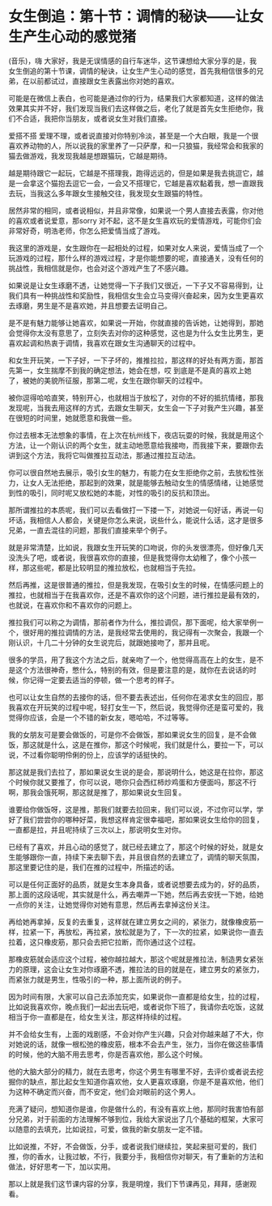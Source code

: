 # 女生倒追：第十节：调情的秘诀——让女生产生心动的感觉猪

(音乐)，嗨 大家好，我是无误情感的自行车迷华，这节课想给大家分享的是，我女生倒追的第十节课，调情的秘诀，让女生产生心动的感觉，首先我相信很多的兄弟，在以前都试过，直接跟女生表露出你对她的喜欢。

可能是在微信上表白，也可能是通过你的行为，结果我们大家都知道，这样的做法效果其实并不好，我们发现当我们去这样做之后，老化了就是首先女生拒绝你，我们不合适，我把你当朋友，或者说女生对我们直接。

爱搭不搭 爱理不理，或者说直接对你特别冷淡，甚至是一个大白眼，我是一个很喜欢养动物的人，所以说我的家里养了一只萨摩，和一只狼猫，我经常会和我家的猫去做游戏，我发现我越是想跟猫玩，它越是期待。

越是期待跟它一起玩，它越是不搭理我，跑得远远的，但是如果是我去挑逗它，越是一会拿这个猫抱去逗它一会，一会又不搭理它，它越是喜欢黏着我，想一直跟我去玩，当我这么多年跟女生接触交往，我发现女生跟猫的特性。

居然非常的相同，或者说相似，并且非常像，如果说一个男人直接去表露，你对他的喜欢或者说爱意，那sorry 对不起，这不是女生喜欢玩的爱情游戏，可能你们会非常好奇，明浩老师，你怎么把爱情当成了游戏。

我这里的游戏是，女生跟你在一起相处的过程，如果对女人来说，爱情当成了一个玩游戏的过程，那什么样的游戏过程，才是你能想要的呢，直接通关，没有任何的挑战性，我相信就是你，也会对这个游戏产生了不感兴趣。

如果说是让女生琢磨不透，让她觉得一下子我们又很近，一下子又不容易得到，让我们具有一种挑战性和奖励性，我相信女生会立马变得兴奋起来，因为女生更喜欢去琢磨，男生是不是喜欢她，并且想要去证明自己。

是不是有魅力能够让她喜欢，如果说一开始，你就直接的告诉她，让她得到，那她会觉得你太没有意思了，立刻失去对你的这种感觉，这也是为什么女生比男生，更喜欢起调和热衷于调情，我喜欢在跟女生沟通聊天的过程中。

和女生开玩笑，一下子好，一下子坏的，推推拉拉，那这样的好处有两方面，那首先第一，女生揣摩不到我的确定想法，她会在想，哎 到底是不是真的喜欢上她了，被她的美貌所征服，那第二呢，女生在跟你聊天的过程中。

被你逗得哈哈直笑，特别开心，也就相当于放松了，对你的不好的抵抗情绪，那我发现呢，当我去用这样的方式，去跟女生聊天，女生会一下子对我产生兴趣，甚至在很短的时间里，她就愿意和我做一些。

你过去根本无法想象的事情，在上次在杭州线下，夜店玩耍的时候，我就是用这个方法，让一个刚认识的两个女生，就主动地愿意给我接吻，而我接下来，要跟你去讲到这个方法，我将它叫做推拉互动法，那通过推拉互动法。

你可以很自然地去展示，吸引女生的魅力，有能力在女生拒绝你之前，去放松性张力，让女人无法拒绝，那起到的效果，就是能够去触动女生的情感情绪，让她感觉到性的吸引，同时呢又放松她的本能，对性的吸引的反抗和顶出。

那所谓推拉的本质呢，我们可以去看做打一下搂一下，对她说一句好话，再说一句坏话，我相信人人都会，关键是你怎么来说，说些什么，能说什么话，这才是很多兄弟，一直去混往的问题，那我们直接来举个例子。

就是非常清楚，比如说，我跟女生开玩笑的口吻说，你的头发很漂亮，但好像几天没洗头了吧，或者说，我很喜欢你的直接，但是我觉得你太幼稚了，像个小孩一样，那这些呢，都是比较明显的推拉放松，也就相当于先拉。

然后再推，这是很普通的推拉，但是我发现，在吸引女生的时候，在情感问题上的推拉，也就相当于在我喜欢你，还是不喜欢你的这个问题，进行推拉是最有效的，也就说，在喜欢你和不喜欢你的问题上。

推拉我们可以称之为调情，那前者作为什么，推拉调侃，那下面呢，给大家举例一个，很好用的推拉调情的方法，是我经常去使用的，我记得有一次聚会，我跟一个刚认识，十几二十分钟的女生说完后，就跟她接吻了，那并且呢。

很多的学员，用了我这个方法之后，就亲吻了一个，他觉得高高在上的女生，是不是这个方法很神奇，憋什么，特别的有效，但是要注意的是，就你在去说话的时候，你记得一定要去适当的停顿，做一个思考的样子。

也可以让女生自然的去接你的话，但不要去表述出，任何你在渴求女生的回应，那我喜欢在开玩笑的过程中呢，轻打女生一下，然后说，我觉得你还是蛮可爱的，我觉得你应该，会是一个不错的新女友，嗯哈哈，不过等等。

我的女朋友可是要会做饭的，可是你不会做饭，那如果说女生的回复，是不会做饭，那这就是什么，这是在推你，那这个时候呢，我们就是什么，要拉一下，可以说，不过看你聪明伶俐的份上，应该学的话挺快的。

那这就是我们去拉了，那如果说女生说的是会，那说明什么，她这是在拉你，那这个时候你就又要推了，你可以说，嗯你只会西红柿炒鸡蛋和方便面吗，那这不行啊，那我会饿死啊，那这就是推了，那如果说女生回复。

谁要给你做饭呀，这是推，那我们就要去拉回来，我们可以说，不过你可以学，学好了我们尝尝你的哪种好菜，我想这样肯定很幸福吧，那如果说女生给你的回复，一直都是拉，并且呢持续了三次以上，那说明女生对你。

已经有了喜欢，并且心动的感觉了，就已经去建立了，那这个时候的好处，就是女生能够跟你一直，持续下来去聊下去，并且很自然的去建立了，调情的聊天氛围，那这里要记住的是，我们在推的过程中，所描述的话。

可以是任何正面好的品质，就是女生本身具备，或者说想要去成为的，好的品质，那上面的这段话呢，其实就是什么，再去嘲弄一下她，然后再去安抚一下她，给她一点你的关注，让她觉得你对她有意思，然后再去拿掉这份关注。

再给她再拿掉，反复的去重复，这样就在建立男女之间的，紧张力，就像橡皮筋一样，拉紧一下，再放松，再拉紧，放松就是为了，下一次的拉紧，如果说你一直去拉着，这只橡皮筋，那只会去把它拉断，而你通过这个过程。

那橡皮筋就会适应这个过程，被你越拉越大，那这个呢就是推拉法，制造男女紧张力的原理，这会让女生对你琢磨不透，推拉法的目的就是在，建立男女的紧张力，而紧张力就是男生，性吸引的一种，那上面所说的例子。

因为时间有限，大家可以自己去添加充实，如果说你一直都是给女生，拉的过程，比如说我喜欢你，晚点我们一起出去玩吧，或者说你下班了，我请你去吃饭，这就相当于你一直都是在，给女生关注，那这样持续的过程。

并不会给女生有，上面的戏剧感，不会对你产生兴趣，只会对你越来越了不大，你对她说的话，就像一根松弛的橡皮筋，根本不会去产生，张力，当你在做这些事情的时候，他的大脑不用去思考，你是否喜欢他，那么这个时候。

他的大脑大部分的精力，就在去思考，你这个男生有哪里不好，去评价或者说去挖掘你的缺点，那比起女生知道你喜欢他，女人更喜欢琢磨，你是不是喜欢他，他们为这种不确定而兴奋，而不安定，他们会对眼前的这个男人。

充满了疑问，想知道你是谁，你是做什么的，有没有喜欢上他，那同时我害怕有部分兄弟，对于前面的方法理解不够到位，我给大家说出了几个基础的框架，大家可以随意的去填充，比如说拉，可爱，做我的新女朋友一定不错。

比如说推，不好，不会做饭，分手，或者说我们继续拉，笑起来挺可爱的，我们推，你的香水，让我过敏，不行，我要分手，我相信你对聊天，有了重新的方法和做法，好好思考一下，加以实用。

那以上就是我们这节课内容的分享，我是明煌，我们下节课再见，拜拜，感谢观看。